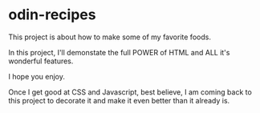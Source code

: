 # odin-recipes
This project is about how to make some of my favorite foods.

In this project, I'll demonstate the full POWER of HTML and ALL it's wonderful features.

I hope you enjoy.

Once I get good at CSS and Javascript, best believe, I am coming back to this project
to decorate it and make it even better than it already is. 